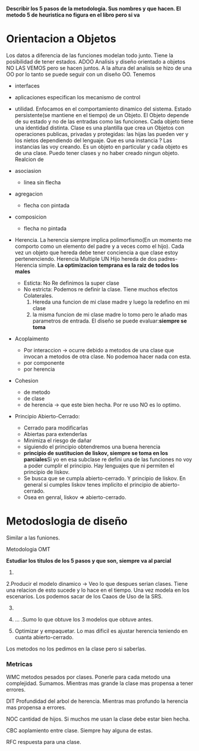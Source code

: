 
**Describir los 5 pasos de la metodologia. Sus nombres y que hacen. El metodo 5 de heuristica no figura en el libro pero si va**

# Orientacion a Objetos

  Los datos a diferencia de las funciones modelan todo junto. Tiene la posibilidad de tener estados.
  ADOO Analisis y diseño orientado a objetos NO LAS VEMOS pero se hacen juntos.
  A la altura del analisis se hizo de una OO por lo tanto se puede seguir con un diseño OO.
  Tenemos 
  + interfaces
  + aplicaciones
  especifican los mecanismo de control
  + utilidad.
  Enfocamos en el comportamiento dinamico del sistema.
  Estado persistente(se mantiene en el tiempo) de un Objeto. El Objeto depende de su estado y no de las entradas como las funciones.
  Cada objeto tiene una identidad distinta.
  Clase es una plantilla que crea un Objetos con operaciones publicas, privadas y protegidas: las hijas las pueden ver y los nietos dependiendo del lenguaje.
  Que es una instancia ? Las instancias las voy creando. Es un objeto en particular y cada objeto es de una clase. Puedo tener clases y no haber creado ningun objeto.
  Realcion de 
  + asociasion
    - linea sin flecha
  + agregacion
    - flecha con pintada
  + composicion
    - flecha no pintada

  + Herencia. La herencia siempre implica polimorfismo(En un momento me comporto como un elemento del padre y a veces como el hijo). Cada vez un objeto que hereda debe tener conciencia a que clase estoy pertenenciendo.
  Herencia Multiple UN Hijo hereda de dos padres-
  Herencia simple.
  **La optimizacion temprana es la raiz de todos los males**
    - Esticta: No Re definimos la super clase
    - No estricta: Podemos re definir la clase. Tiene muchos efectos Colaterales.
      1. Hereda una funcion de mi clase madre y luego la redefino en mi clase
      2. la misma funcion de mi clase madre lo tomo pero le añado mas parametros de entrada.
  El diseño se puede evaluar:**siempre se toma**
  + Acoplaimento
    - Por interaccion -> ocurre debido a metodos de una clase que invocan a metodos de otra clase. No podemoa hacer nada con esta.
    - por componente
    - por herencia
  + Cohesion
    - de metodo
    - de clase
    - de herencia -> que este bien hecha. Por re uso NO es lo optimo.
  + Principio Abierto-Cerrado:
    - Cerrado para modificarlas
    - Abiertas para extenderlas
    - Minimiza el riesgo de dañar
    - siguiendo el principio obtendremos una buena herencia
    - **principio de sustitucion de liskov, siempre se toma en los parciales**Si yo en esa subclase re defini una de las funciones no voy a poder cumplir el principio. Hay lenguajes que ni permiten el principio de liskov.
    - Se busca que se cumpla abierto-cerrado. Y principio de liskov. En general si cumples liskov tenes implicito el principio de abierto-cerrado.
    - Osea en genral, liskov => abierto-cerrado.
 
# Metodoslogia de diseño
 Similar a las funiones.
 
 Metodologia OMT
 
 **Estudiar los titulos de los 5 pasos y que son, siempre va al parcial**
 
 1.
 
 2.Producir el modelo dinamico -> Veo lo que despues serian clases. Tiene una relacion de esto sucede y lo hace en el tiempo. Una vez modela en los escenarios. Los podemos sacar de los Caaos de Uso de la SRS.
 
 3.
 
 4. ... .Sumo lo que obtuve los 3 modelos que obtuve antes.
 
 5. Optimizar y empaquetar. Lo mas dificil es ajustar herencia teniendo en cuanta abierto-cerrado.
 
 Los metodos no los pedimos en la clase pero si saberlas.
 
 ### Metricas
 
 WMC metodos pesados por clases. Ponerle para cada metodo una complejidad. Sumamos. Mientras mas grande la clase mas propensa a tener errores.
 
 DIT Profundidad del arbol de herencia. Mientras mas profundo la herencia mas propensa a errores.
 
 NOC cantidad de hijos. Si muchos me usan la clase debe estar bien hecha.
 
 CBC aoplamiento entre clase. Siempre hay alguna de estas.
 
 RFC respuesta para una clase. 
